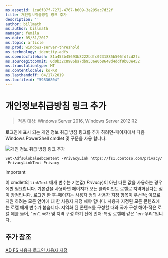 ```yaml
---
ms.assetid: 1ca6f87f-7272-4767-b609-3e295ac7d32f
title: 개인정보취급방침 링크 추가
description: ''
author: billmath
ms.author: billmath
manager: femila
ms.date: 05/31/2017
ms.topic: article
ms.prod: windows-server-threshold
ms.technology: identity-adfs
ms.openlocfilehash: 81a453b45693b8222bdfc0231885b506fdfcd2fc
ms.sourcegitcommit: 0d0b32c8986ba7db9536e0b8648d4ddf9b03e452
ms.translationtype: MT
ms.contentlocale: ko-KR
ms.lasthandoff: 04/17/2019
ms.locfileid: "59836804"
---
```

# <a name="add-privacy-link"></a>개인정보취급방침 링크 추가 

>적용 대상: Windows Server 2016, Windows Server 2012 R2

로그인에 표시 되는 개인 정보 취급 방침 링크를 추가 하려면\-페이지에서 다음 Windows PowerShell cmdlet 및 구문을 사용 합니다.  

![개인 정보 취급 방침 링크 추가](media/AD-FS-user-sign-in-customization/ADFS_Blue_Custom2.png) 
  
 
`Set-AdfsGlobalWebContent -PrivacyLink https://fs1.contoso.com/privacy/ -PrivacyLinkText Privacy`  
 
  
> [!IMPORTANT]  
> 이 cmdlet의 `linkText` 매개 변수는 기본값( *Privacy*)이 아닌 다른 값을 사용하는 경우에만 필요합니다. 기본값을 사용하면 페이지가 모든 클라이언트 로캘로 지역화된다는 점이 장점입니다. 로그인 한 후\-페이지는 사용자 정의 사용자 지정 항목이 우선적; 이므로 지원 하려는 모든 언어에 대 한 사용자 지정 해야 합니다. 사용자 지정된 모든 콘텐츠에는 로캘 매개 변수가 붙습니다. 지역화 된 콘텐츠를 구성할 때와 국가 구성 해야\-적은 로캘 예를 들어, "en", 국가 및 지역 구성 하기 전에 먼저\-특정 로캘에 같은 "en\-우리"입니다.  

## <a name="additional-references"></a>추가 참조 
[AD FS 사용자 로그인 사용자 지정](AD-FS-user-sign-in-customization.md)  
